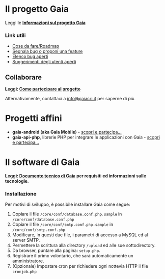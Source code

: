 # Il progetto Gaia

Leggi le **[Informazioni sul progetto Gaia](http://www.gaiacri.it/?p=public.about)**

### Link utili

* [Cose da fare/Roadmap](https://github.com/CroceRossaCatania/gaia/issues?direction=desc&labels=roadmap&page=1&sort=updated&state=open)
* [Segnala bug o proponi una feature](https://github.com/CroceRossaCatania/gaia/issues)
* [Elenco bug aperti](https://github.com/CroceRossaCatania/gaia/issues?labels=bug&page=1&state=open)
* [Suggerimenti degli utenti aperti](https://github.com/CroceRossaCatania/gaia/issues?labels=proposta&page=1&state=open)

## Collaborare

**Leggi: [Come partecipare al progetto](http://goo.gl/Jjiqo)**

Alternativamente, contattaci a <info@gaiacri.it> per saperne di più.


# Progetti affini

* **gaia-android (aka Gaia Mobile)** - [scopri e partecipa...](https://github.com/AlfioEmanueleFresta/gaia-android)
* **gaia-api-php**, librerie PHP per integrare le applicazioni con Gaia - [scopri e partecipa...](https://github.com/AlfioEmanueleFresta/gaia-api-php)

# Il software di Gaia

**Leggi: [Documento tecnico di Gaia](http://goo.gl/Dg3JV) per requisiti ed informazioni sulle tecnologie.**

### Installazione

Per motivi di sviluppo, è possibile installare Gaia come segue:

1. Copiare il file `/core/conf/database.conf.php.sample` in `/core/conf/database.conf.php`
2. Copiare il file `/core/conf/smtp.conf.php.sample` in `/core/conf/smtp.conf.php`
3. Modificare, in questi due file, i parametri di accesso a MySQL ed al server SMTP.
4. Permettere la scrittura alla directory `/upload` ed alle sue sottodirectory.
5. Da browser, puntare alla pagina: `setup.php`.
6. Registrare il primo volontario, che sarà automaticamente un amministratore.
7. (Opzionale) Impostare cron per richiedere ogni nottevia HTTP il file `cronjob.php`

